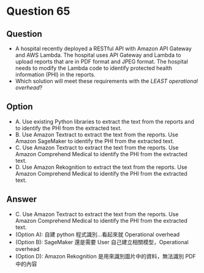 # Question 65
## Question
* A hospital recently deployed a RESTful API with Amazon API Gateway and AWS Lambda. The hospital uses API Gateway and Lambda to upload reports that are in PDF format and JPEG format. The hospital needs to modify the Lambda code to identify protected health information (PHI) in the reports.
* Which solution will meet these requirements with the *LEAST operational overhead*?

## Option
* A. Use existing Python libraries to extract the text from the reports and to identify the PHI from the extracted text.
* B. Use Amazon Textract to extract the text from the reports. Use Amazon SageMaker to identify the PHI from the extracted text.
* C. Use Amazon Textract to extract the text from the reports. Use Amazon Comprehend Medical to identify the PHI from the extracted text.
* D. Use Amazon Rekognition to extract the text from the reports. Use Amazon Comprehend Medical to identify the PHI from the extracted text.

## Answer 
* C. Use Amazon Textract to extract the text from the reports. Use Amazon Comprehend Medical to identify the PHI from the extracted text.
* (Option A): 自建 python 程式識別...看起來就 Operational overhead 
* (Option B): SageMaker 還是需要 User 自己建立相關模型，Operational overhead
* (Option D): Amazon Rekognition 是用來識別圖片中的資料，無法識別 PDF 中的內容